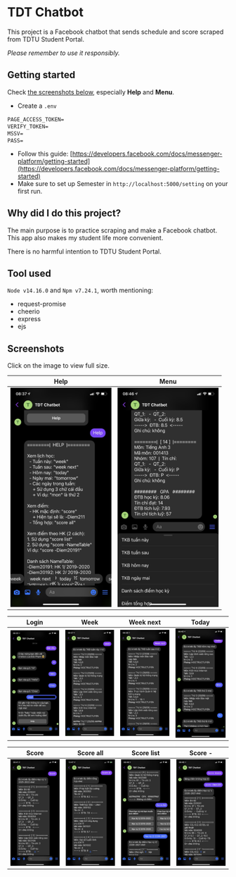# TDT Chatbot
This project is a Facebook chatbot that sends schedule and score scraped from TDTU Student Portal.

*Please remember to use it responsibly.*

## Getting started
Check [the screenshots below](#screenshots), especially **Help** and **Menu**.

- Create a `.env`
```
PAGE_ACCESS_TOKEN=
VERIFY_TOKEN=
MSSV=
PASS=
```
- Follow this guide: [https://developers.facebook.com/docs/messenger-platform/getting-started](https://developers.facebook.com/docs/messenger-platform/getting-started)
- Make sure to set up Semester in `http://localhost:5000/setting` on your first run.

## Why did I do this project?
The main purpose is to practice scraping and make a Facebook chatbot. This app also makes my student life more convenient.

There is no harmful intention to TDTU Student Portal.

## Tool used
`Node v14.16.0` and `Npm v7.24.1`, worth mentioning:
- request-promise 
- cheerio 
- express
- ejs

## Screenshots
Click on the image to view full size.

Help                                           | Menu                        
---------------------------------------------- | ---------------------------- 
<img src="screenshots/2_help.jpg" width=230 /> | <img src="screenshots/10_menu.jpg" width=230 />

Login                        | Week                        | Week next                        | Today
---------------------------- | --------------------------- | -------------------------------- | ------------------------------
![](screenshots/1_login.jpg) | ![](screenshots/3_week.jpg) | ![](screenshots/4_week-next.jpg) | ![](screenshots/5_weekday.jpg)

Score                        | Score all                        | Score list                        | Score -                       
---------------------------- | -------------------------------- | --------------------------------- | ----------------------------------- 
![](screenshots/6_score.jpg) | ![](screenshots/7_score-all.jpg) | ![](screenshots/8_score-list.jpg) | ![](screenshots/9_score-custom.jpg) 
